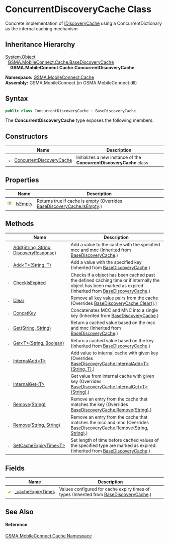 ConcurrentDiscoveryCache Class
==============================
Concrete implementation of [IDiscoveryCache][1] using a ConcurrentDictionary as the internal caching mechanism


Inheritance Hierarchy
---------------------
[System.Object][2]  
  [GSMA.MobileConnect.Cache.BaseDiscoveryCache][3]  
    **GSMA.MobileConnect.Cache.ConcurrentDiscoveryCache**  

**Namespace:** [GSMA.MobileConnect.Cache][4]  
**Assembly:** GSMA.MobileConnect (in GSMA.MobileConnect.dll)

Syntax
------

```csharp
public class ConcurrentDiscoveryCache : BaseDiscoveryCache
```

The **ConcurrentDiscoveryCache** type exposes the following members.


Constructors
------------

                 | Name                          | Description                                                          
---------------- | ----------------------------- | -------------------------------------------------------------------- 
![Public method] | [ConcurrentDiscoveryCache][5] | Initializes a new instance of the **ConcurrentDiscoveryCache** class 


Properties
----------

                   | Name         | Description                                                                 
------------------ | ------------ | --------------------------------------------------------------------------- 
![Public property] | [IsEmpty][6] | Returns true if cache is empty (Overrides [BaseDiscoveryCache.IsEmpty][7].) 


Methods
-------

                    | Name                                        | Description                                                                                                                                                       
------------------- | ------------------------------------------- | ----------------------------------------------------------------------------------------------------------------------------------------------------------------- 
![Public method]    | [Add(String, String, DiscoveryResponse)][8] | Add a value to the cache with the specified mcc and mnc (Inherited from [BaseDiscoveryCache][3].)                                                                 
![Public method]    | [Add&lt;T>(String, T)][9]                   | Add a value with the specified key (Inherited from [BaseDiscoveryCache][3].)                                                                                      
![Protected method] | [CheckIsExpired][10]                        | Checks if a object has been cached past the defined caching time or if internally the object has been marked as expired (Inherited from [BaseDiscoveryCache][3].) 
![Public method]    | [Clear][11]                                 | Remove all key value pairs from the cache (Overrides [BaseDiscoveryCache.Clear()][12].)                                                                           
![Protected method] | [ConcatKey][13]                             | Concatenates MCC and MNC into a single key (Inherited from [BaseDiscoveryCache][3].)                                                                              
![Public method]    | [Get(String, String)][14]                   | Return a cached value based on the mcc and mnc (Inherited from [BaseDiscoveryCache][3].)                                                                          
![Public method]    | [Get&lt;T>(String, Boolean)][15]            | Return a cached value based on the key (Inherited from [BaseDiscoveryCache][3].)                                                                                  
![Protected method] | [InternalAdd&lt;T>][16]                     | Add value to internal cache with given key (Overrides [BaseDiscoveryCache.InternalAdd&lt;T>(String, T)][17].)                                                     
![Protected method] | [InternalGet&lt;T>][18]                     | Get value from internal cache with given key (Overrides [BaseDiscoveryCache.InternalGet&lt;T>(String)][19].)                                                      
![Public method]    | [Remove(String)][20]                        | Remove an entry from the cache that matches the key (Overrides [BaseDiscoveryCache.Remove(String)][21].)                                                          
![Public method]    | [Remove(String, String)][22]                | Remove an entry from the cache that matches the mcc and mnc (Overrides [BaseDiscoveryCache.Remove(String, String)][23].)                                          
![Public method]    | [SetCacheExpiryTime&lt;T>][24]              | Set length of time before cached values of the specified type are marked as expired. (Inherited from [BaseDiscoveryCache][3].)                                    


Fields
------

                   | Name                    | Description                                                                                 
------------------ | ----------------------- | ------------------------------------------------------------------------------------------- 
![Protected field] | [_cacheExpiryTimes][25] | Values configured for cache expiry times of types (Inherited from [BaseDiscoveryCache][3].) 


See Also
--------

#### Reference
[GSMA.MobileConnect.Cache Namespace][4]  

[1]: ../IDiscoveryCache/README.md
[2]: http://msdn.microsoft.com/en-us/library/e5kfa45b
[3]: ../BaseDiscoveryCache/README.md
[4]: ../README.md
[5]: _ctor.md
[6]: IsEmpty.md
[7]: ../BaseDiscoveryCache/IsEmpty.md
[8]: ../BaseDiscoveryCache/Add.md
[9]: ../BaseDiscoveryCache/Add__1.md
[10]: ../BaseDiscoveryCache/CheckIsExpired.md
[11]: Clear.md
[12]: ../BaseDiscoveryCache/Clear.md
[13]: ../BaseDiscoveryCache/ConcatKey.md
[14]: ../BaseDiscoveryCache/Get.md
[15]: ../BaseDiscoveryCache/Get__1.md
[16]: InternalAdd__1.md
[17]: ../BaseDiscoveryCache/InternalAdd__1.md
[18]: InternalGet__1.md
[19]: ../BaseDiscoveryCache/InternalGet__1.md
[20]: Remove.md
[21]: ../BaseDiscoveryCache/Remove.md
[22]: Remove_1.md
[23]: ../BaseDiscoveryCache/Remove_1.md
[24]: ../BaseDiscoveryCache/SetCacheExpiryTime__1.md
[25]: ../BaseDiscoveryCache/_cacheExpiryTimes.md
[26]: ../../_icons/Help.png
[Public method]: ../../_icons/pubmethod.gif "Public method"
[Public property]: ../../_icons/pubproperty.gif "Public property"
[Protected method]: ../../_icons/protmethod.gif "Protected method"
[Protected field]: ../../_icons/protfield.gif "Protected field"